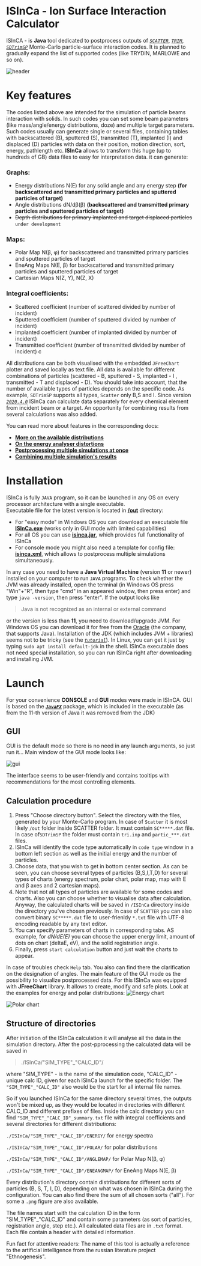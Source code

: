 # ISInCa - Ion Surface Interaction Calculator

ISInCA - is **Java** tool dedicated to postprocess outputs of
*[`SCATTER`](https://www.sciencedirect.com/science/article/pii/S0042207X00001366)*, *[`TRIM`](http://www.srim.org/)*, *[`SDTrimSP`](https://pure.mpg.de/rest/items/item_3026474_2/component/file_3026477/content)* Monte-Carlo particle-surface interaction codes. 
It is planned to gradually expand the list of supported codes (like TRYDIN, MARLOWE and so on).

![header](https://github.com/mauveferret/ISInCa/blob/master/docs/pics/header.png?raw=true)
 
# Key features

 The codes listed above are intended for the simulation of  particle beams interaction with solids. 
 In such codes you can set some beam parameters (like mass/angle/energy distributions, doze) and 
 multiple target parameters. Such codes usually can generate single or several files, containing tables 
 with backscattered (B), sputtered (S), transmitted (T), implanted (I) and displaced (D) particles with 
 data on their position, motion direction, sort, energy, pathlength etc. **ISInCa** allows to transform 
 this huge (up to hundreds of GB) data files to easy for interpretation data. it can generate:

### **Graphs:**
 - Energy distributions N(E) for any solid angle and any energy step 
**(for backscattered and transmitted primary particles and sputtered particles of target)**
 - Angle distributions dN/dβ(β) **(backscattered and transmitted primary particles and sputtered particles of target)**
 - ~~Depth distributions for primary implanted and target displaced particles~~ `under development`
 
### **Maps:**
 - Polar Map N(β, φ) for backscattered and transmitted primary particles and sputtered particles of target
 - EneAng Maps N(E, β) for backscattered and transmitted primary particles and sputtered particles of target
 - Cartesian Maps N(Z, Y), N(Z, X)

### **Integral coefficients:**
   - Scattered coefficient (number of scattered divided by number of incident)
   - Sputtered coefficient (number of sputtered divided by number of incident)
   - Implanted coefficient (number of implanted divided by number of incident)
   - Transmitted coefficient (number of transmitted divided by number of incident)
c

All distributions can be both visualised with the embedded `JFreeChart` plotter and saved locally as text file. All data is available for different combinations of particles (scattered - B, sputtered - S, implanted - I ,
transmitted - T  and displaced - D). 
You should take into account, that the number of available types of particles
depends on the specific code. As example, `SDTrimSP` supports all types, `Scatter` only B,S and I.
Since version *[`2020.4.0`](https://github.com/mauveferret/ISInCa/commit/d3d1506027f252289089755e8020599890d4b4ca)* ISInCa can calculate data separately for every chemical element from incident beam or a target. 
An opportunity for combining results from several calculations was also added.

You can read more about features in the corresponding docs:

 - **[More on the available distributions](https://github.com/mauveferret/ISInCa/tree/master/docs/distributions.md)**
 -  **[On the energy analyser distortions](https://github.com/mauveferret/ISInCa/tree/master/docs/spectra_distortions.md)**
 -  **[Postprocessing multiple simulations at once](https://github.com/mauveferret/ISInCa/tree/master/docs/console_mode.md)**
 -  **[Combining multiple simulation's results](https://github.com/mauveferret/ISInCa/tree/master/docs/simulations_combination.md)**

# Installation
ISInCa is fully `JAVA`  program, so it can be launched in any OS on every processor architecture with a single executable.  
Executable file for the latest version is located in **[/out](https://github.com/mauveferret/ISInCa/tree/master/out)** directory:
- For "easy mode" in Windows OS you can download an executable file **[ISInCa.exe](https://github.com/mauveferret/ISInCa/blob/master/out/ISInCa.exe)** (works only in GUI mode  with limited capabilities)
- For all OS you can use **[isinca.jar](https://github.com/mauveferret/ISInCa/blob/master/out/ISInCa.jar)**, which provides full functionality of ISInCa
- For console mode you might also need a template for config file: **[isinca.xml](https://github.com/mauveferret/ISInCa/blob/master/out/isinca.xml)**, which allows to postprocess multiple simulations simultaneously.

In any case you need to have a **Java Virtual Machine** (version **11** or newer) installed on your computer to run `JAVA` programs.
To check whether the JVM was already installed, open the terminal (in Windows OS press "Win"+"R", then type "cmd" in an appeared window, then press enter) and type `java -version`, then press "enter". If the output looks like 
> Java is not recognized as an internal or external command

or the version is less than **11**, you need to download/upgrade JVM. For Windows OS you can  download it for free  from the [Oracle](https://www.oracle.com/java/technologies/javase-jdk11-downloads.html) (the company, that supports Java). 
Installation of the JDK (which includes JVM + libraries) seems not to be tricky (see the *[`tutorial`](https://docs.oracle.com/javase/9/install/installation-jdk-and-jre-microsoft-windows-platforms.htm#JSJIG-GUID-2B9D2A17-176B-4BC8-AE2D-FD884161C958)*). 
In Linux, you can get it just by typing `sudo apt install default-jdk` in the shell. 
ISInCa executable does not need special installation, so you can run ISInCa right after downloading and installing JVM.

# Launch

For your convenience **CONSOLE** and **GUI** modes were made in ISInCA. GUI is based on the ***[`JavaFX`](https://openjfx.io/)*** package, which is included in the executable (as from the 11-th version of Java it was removed from the JDK)

## GUI

GUI is the default mode so there is no need in any launch arguments, so just run it... Main window of the GUI mode looks like:

![gui](https://github.com/mauveferret/ISInCa/blob/master/docs/pics/gui_main.png?raw=true)

The interface seems to be user-friendly and contains tooltips with recommendations for the most controlling elements.

## Calculation procedure

1. Press "Choose directory button". Select the directory with the files, generated by your Monte-Carlo program. In case of `Scatter` it is most likely `/out`  folder inside SCATTER folder. It must contain 
`SC*****.dat` file. In case of`SDTrimSP` the folder must contain `tri.inp` and `partic_***.dat` files. 
2. ISInCa  will identify the code type automatically in `code type` window in a bottom left section as well as the initial energy and the number of particles.
3. Choose data, that you wish to get in bottom center section. As can be seen, you can choose several types of particles (B,S,I,T,D) 
for several types of charts (energy spectrum, polar chart, polar map,  map with E and β axes and 2 cartesian maps).
4. Note that not all types of particles are available for some codes and charts. Also you can choose whether to visualise data after calculation. Anyway, the calculated charts will be saved in `/ISInCa` directory inside the directory you've chosen previously. In case of `SCATTER` you can also convert binary `SC*****.dat` file to user-frienldy `*.txt` file with UTF-8 encoding readable by any text editor.
5. You can specify parameters of charts in corresponding tabs. AS example, for *dN/dE(E)* you can choose the upper energy limit, amount of dots on chart (deltaE, eV), and the solid registration angle.
6. Finally, press `start calculation` button and just wait  the charts to appear.

In case of troubles check `Help` tab. You also can find there the clarification on the designation of angles.
The main feature of the GUI mode os the possibility to visualize postprocessed data. 
For this ISInCa was equipped with **JFreeChart** library. 
It allows to create, modify and safe plots. Look at the examples for energy and polar distributions:
![Energy chart](https://github.com/mauveferret/ISInCa/blob/master/docs/pics/energy_spectrum3.png?raw=true)

![Polar chart](https://github.com/mauveferret/ISInCa/blob/master/docs/pics/polar_spectrum.png?raw=true)


## Structure of directories

After initiation of the ISInCa calculation it will analyse all the data in the simulation directory.
After the post-pprocessing the calculated data will be saved in 

>./ISInCa/"SIM_TYPE"_"CALC_ID"/

where "SIM_TYPE" - is the name of the simulation code, "CALC_ID" - unique calc ID, given for each ISInCa launch
for the specific folder. The `"SIM_TYPE"_"CALC_ID"` also would be the start for all internal file names.

So if you launched ISInCa for the same directory several times, the outputs won't be mixed up, as they would
be located in directories with different CALC_ID and different prefixes of files.
Inside the calc directory you can find `"SIM_TYPE"_"CALC_ID"_summary.txt` file with  integral coefficients
and several directories for different distributions:

`./ISInCa/"SIM_TYPE"_"CALC_ID"/ENERGY/` for energy spectra

`./ISInCa/"SIM_TYPE"_"CALC_ID"/POLAR/` for polar distributions

`./ISInCa/"SIM_TYPE"_"CALC_ID"/ANGLEMAP/` for Polar Map N(β, φ)

`./ISInCa/"SIM_TYPE"_"CALC_ID"/ENEANGMAP/` for EneAng Maps N(E, β)

Every distribution's directory contain distributions for different sorts of particles (B, S, T, I, D),
depending on what was chosen in ISInCa during the configuration.
You can also find there the sum of all chosen sorts ("all"). For some a `.png` figure are also available.

The file names start with the calculation ID in the form "SIM_TYPE"_"CALC_ID" and contain
some parameters (as sort of particles, registration angle, step etc.).
All calculated data files are in `.txt` format. Each file contain a header with detailed information.

Fun fact for attentive readers: The name of this tool is actually a reference to the artificial 
intelligence from the russian literature project "Ethnogenesis".
